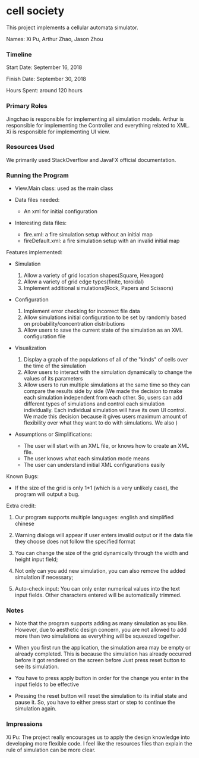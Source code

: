 cell society
====

This project implements a cellular automata simulator.

Names: Xi Pu, Arthur Zhao, Jason Zhou

### Timeline

Start Date: September 16, 2018

Finish Date: September 30, 2018

Hours Spent: around 120 hours

### Primary Roles
Jingchao is responsible for implementing all simulation models. 
Arthur is responsible for implementing the Controller and everything related to XML.
Xi is responsible for implementing UI view. 

### Resources Used
We primarily used StackOverflow and JavaFX official documentation.

### Running the Program

* View.Main class: used as the main class

* Data files needed:
  * An xml for initial configuration
    
* Interesting data files:
    * fire.xml: a fire simulation setup without an initial map
    * fireDefault.xml: a fire simulation setup with an invalid initial map
    
Features implemented: 

* Simulation
    1. Allow a variety of grid location shapes(Square, Hexagon)
    2. Allow a variety of grid edge types(finite, toroidal)
    3. Implement additional simulations(Rock, Papers and Scissors)

* Configuration
    1. Implement error checking for incorrect file data
    2. Allow simulations initial configuration to be set by randomly based on probability/concentration distributions
    3. Allow users to save the current state of the simulation as an XML configuration file

* Visualization
    1. Display a graph of the populations of all of the "kinds" of cells over the time of the simulation
    2. Allow users to interact with the simulation dynamically to change the values of its parameters
    3. Allow users to run multiple simulations at the same time so they can compare the results side by side
    (We made the decision to make each simulation independent from each other. So, users can add different
    types of simulations and control each simulation individually. Each individual simulation will have its own 
    UI control. We made this decision because it gives users maximum amount of flexibility over what they 
    want to do with simulations. We also )

* Assumptions or Simplifications:
    * The user will start with an XML file, or knows how to create an XML file.
    * The user knows what each simulation mode means
    * The user can understand initial XML configurations easily
    
    
Known Bugs:
   * If the size of the grid is only 1*1 (which is a very unlikely case), the program will output a bug.


Extra credit:

1. Our program supports multiple languages: english and simplified chinese
    
2. Warning dialogs will appear if user enters invalid output or if the data file they choose 
    does not follow the specified format
    
3. You can change the size of the grid dynamically through the width and height input field;

4. Not only can you add new simulation, you can also remove the added simulation if necessary;

5. Auto-check input: You can only enter numerical values into the text input fields. Other characters entered
will be automatically trimmed.

### Notes

* Note that the program supports adding as many simulation as you like. However, due to aesthetic
design concern, you are not allowed to add more than two simulations as everything will be squeezed together.

* When you first run the application, the simulation area may be empty or already completed. 
This is because the simulation has already occurred before it got rendered on the screen before
Just press reset button to see its simulation.

* You have to press apply button in order for the change you enter in the input fields
to be effective

* Pressing the reset button will reset the simulation to its 
initial state and pause it. So, you have to either press start 
or step to continue the simulation again. 


### Impressions

Xi Pu: The project really encourages us to apply the design knowledge into developing more flexible 
code. I feel like the resources files than explain the rule of simulation can be more clear. 